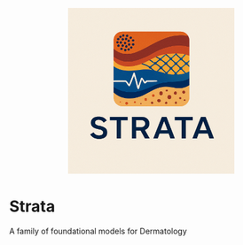
<p align="center">
  <img src="STRATA.jpeg" alt="Strata Logo" width="300"/>
</p>


# Strata
A family of foundational models for Dermatology
